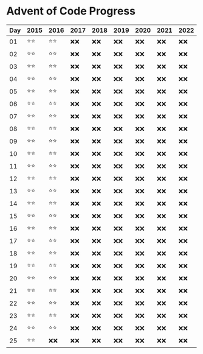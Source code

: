 # Advent of Code Progress

| Day | 2015 | 2016 | 2017 | 2018 | 2019 | 2020 | 2021 | 2022 |
|-----|------|------|------|------|------|------|------|------|
| 01  | ⭐⭐   | ⭐⭐   | ❌❌   | ❌❌   | ❌❌   | ❌❌   | ❌❌   | ❌❌   |
| 02  | ⭐⭐   | ⭐⭐   | ❌❌   | ❌❌   | ❌❌   | ❌❌   | ❌❌   | ❌❌   |
| 03  | ⭐⭐   | ⭐⭐   | ❌❌   | ❌❌   | ❌❌   | ❌❌   | ❌❌   | ❌❌   |
| 04  | ⭐⭐   | ⭐⭐   | ❌❌   | ❌❌   | ❌❌   | ❌❌   | ❌❌   | ❌❌   |
| 05  | ⭐⭐   | ⭐⭐   | ❌❌   | ❌❌   | ❌❌   | ❌❌   | ❌❌   | ❌❌   |
| 06  | ⭐⭐   | ⭐⭐   | ❌❌   | ❌❌   | ❌❌   | ❌❌   | ❌❌   | ❌❌   |
| 07  | ⭐⭐   | ⭐⭐   | ❌❌   | ❌❌   | ❌❌   | ❌❌   | ❌❌   | ❌❌   |
| 08  | ⭐⭐   | ⭐⭐   | ❌❌   | ❌❌   | ❌❌   | ❌❌   | ❌❌   | ❌❌   |
| 09  | ⭐⭐   | ⭐⭐   | ❌❌   | ❌❌   | ❌❌   | ❌❌   | ❌❌   | ❌❌   |
| 10  | ⭐⭐   | ⭐⭐   | ❌❌   | ❌❌   | ❌❌   | ❌❌   | ❌❌   | ❌❌   |
| 11  | ⭐⭐   | ⭐⭐   | ❌❌   | ❌❌   | ❌❌   | ❌❌   | ❌❌   | ❌❌   |
| 12  | ⭐⭐   | ⭐⭐   | ❌❌   | ❌❌   | ❌❌   | ❌❌   | ❌❌   | ❌❌   |
| 13  | ⭐⭐   | ⭐⭐   | ❌❌   | ❌❌   | ❌❌   | ❌❌   | ❌❌   | ❌❌   |
| 14  | ⭐⭐   | ⭐⭐   | ❌❌   | ❌❌   | ❌❌   | ❌❌   | ❌❌   | ❌❌   |
| 15  | ⭐⭐   | ⭐⭐   | ❌❌   | ❌❌   | ❌❌   | ❌❌   | ❌❌   | ❌❌   |
| 16  | ⭐⭐   | ⭐⭐   | ❌❌   | ❌❌   | ❌❌   | ❌❌   | ❌❌   | ❌❌   |
| 17  | ⭐⭐   | ⭐⭐   | ❌❌   | ❌❌   | ❌❌   | ❌❌   | ❌❌   | ❌❌   |
| 18  | ⭐⭐   | ⭐⭐   | ❌❌   | ❌❌   | ❌❌   | ❌❌   | ❌❌   | ❌❌   |
| 19  | ⭐⭐   | ⭐⭐   | ❌❌   | ❌❌   | ❌❌   | ❌❌   | ❌❌   | ❌❌   |
| 20  | ⭐⭐   | ⭐⭐   | ❌❌   | ❌❌   | ❌❌   | ❌❌   | ❌❌   | ❌❌   |
| 21  | ⭐⭐   | ⭐⭐   | ❌❌   | ❌❌   | ❌❌   | ❌❌   | ❌❌   | ❌❌   |
| 22  | ⭐⭐   | ⭐⭐   | ❌❌   | ❌❌   | ❌❌   | ❌❌   | ❌❌   | ❌❌   |
| 23  | ⭐⭐   | ⭐⭐   | ❌❌   | ❌❌   | ❌❌   | ❌❌   | ❌❌   | ❌❌   |
| 24  | ⭐⭐   | ⭐⭐   | ❌❌   | ❌❌   | ❌❌   | ❌❌   | ❌❌   | ❌❌   |
| 25  | ⭐⭐   | ❌❌   | ❌❌   | ❌❌   | ❌❌   | ❌❌   | ❌❌   | ❌❌   |
